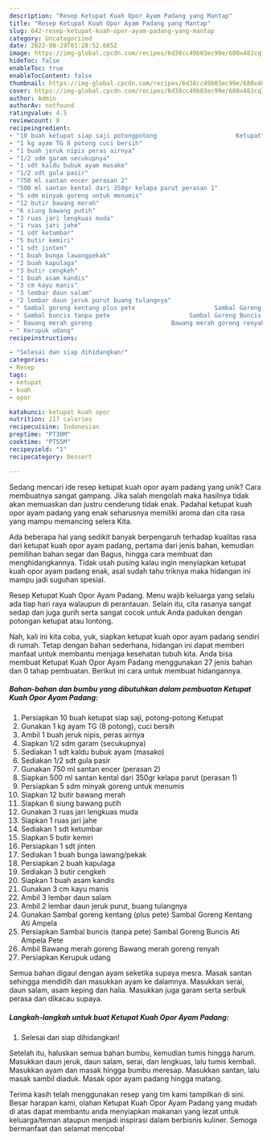 ```yaml
---
description: "Resep Ketupat Kuah Opor Ayam Padang yang Mantap"
title: "Resep Ketupat Kuah Opor Ayam Padang yang Mantap"
slug: 642-resep-ketupat-kuah-opor-ayam-padang-yang-mantap
category: Uncategorized
date: 2022-08-29T01:28:52.685Z
image: https://img-global.cpcdn.com/recipes/6d38cc49b03ec99e/680x482cq70/ketupat-kuah-opor-ayam-padang-foto-resep-utama.jpg
hideToc: false
enableToc: true
enableTocContent: false
thumbnail: https://img-global.cpcdn.com/recipes/6d38cc49b03ec99e/680x482cq70/ketupat-kuah-opor-ayam-padang-foto-resep-utama.jpg
cover: https://img-global.cpcdn.com/recipes/6d38cc49b03ec99e/680x482cq70/ketupat-kuah-opor-ayam-padang-foto-resep-utama.jpg
author: Admin
authorAv: notfound
ratingvalue: 4.5
reviewcount: 8
recipeingredient:
- "10 buah ketupat siap saji potongpotong                      Ketupat"
- "1 kg ayam TG 8 potong cuci bersih"
- "1 buah jeruk nipis peras airnya"
- "1/2 sdm garam secukupnya"
- "1 sdt kaldu bubuk ayam masako"
- "1/2 sdt gula pasir"
- "750 ml santan encer perasan 2"
- "500 ml santan kental dari 350gr kelapa parut perasan 1"
- "5 sdm minyak goreng untuk menumis"
- "12 butir bawang merah"
- "6 siung bawang putih"
- "3 ruas jari lengkuas muda"
- "1 ruas jari jahe"
- "1 sdt ketumbar"
- "5 butir kemiri"
- "1 sdt jinten"
- "1 buah bunga lawangpekak"
- "2 buah kapulaga"
- "3 butir cengkeh"
- "1 buah asam kandis"
- "3 cm kayu manis"
- "3 lembar daun salam"
- "2 lembar daun jeruk purut buang tulangnya"
- " Sambal goreng kentang plus pete                      Sambal Goreng Kentang Ati Ampela"
- " Sambal buncis tanpa pete                      Sambal Goreng Buncis Ati Ampela Pete"
- " Bawang merah goreng                      Bawang merah goreng renyah"
- " Kerupuk udang"
recipeinstructions:

- "Selesai dan siap dihidangkan!"
categories:
- Resep
tags:
- ketupat
- kuah
- opor

katakunci: ketupat kuah opor 
nutrition: 217 calories
recipecuisine: Indonesian
preptime: "PT30M"
cooktime: "PT55M"
recipeyield: "1"
recipecategory: Dessert

---
```





Sedang mencari ide resep ketupat kuah opor ayam padang yang unik? Cara membuatnya sangat gampang. Jika salah mengolah maka hasilnya tidak akan memuaskan dan justru cenderung tidak enak. Padahal ketupat kuah opor ayam padang yang enak seharusnya memiliki aroma dan cita rasa yang mampu memancing selera Kita.





Ada beberapa hal yang sedikit banyak berpengaruh terhadap kualitas rasa dari ketupat kuah opor ayam padang, pertama dari jenis bahan, kemudian pemilihan bahan segar dan Bagus, hingga cara membuat dan menghidangkannya. Tidak usah pusing kalau ingin menyiapkan ketupat kuah opor ayam padang enak,      asal sudah tahu triknya maka hidangan ini mampu jadi suguhan spesial.














Resep Ketupat Kuah Opor Ayam Padang. Menu wajib keluarga yang selalu ada tiap hari raya walaupun di perantauan. Selain itu, cita rasanya sangat sedap dan juga gurih serta sangat cocok untuk Anda padukan dengan potongan ketupat atau lontong.






Nah, kali ini kita coba, yuk, siapkan ketupat kuah opor ayam padang sendiri di rumah. Tetap dengan bahan sederhana, hidangan ini dapat memberi manfaat untuk membantu menjaga kesehatan tubuh kita. Anda bisa membuat Ketupat Kuah Opor Ayam Padang menggunakan 27 jenis bahan dan 0 tahap pembuatan. Berikut ini cara untuk membuat hidangannya.

<!--inarticleads1-->

##### Bahan-bahan dan bumbu yang dibutuhkan dalam pembuatan Ketupat Kuah Opor Ayam Padang:

1. Persiapkan 10 buah ketupat siap saji, potong-potong                      Ketupat
1. Gunakan 1 kg ayam TG (8 potong), cuci bersih
1. Ambil 1 buah jeruk nipis, peras airnya
1. Siapkan 1/2 sdm garam (secukupnya)
1. Sediakan 1 sdt kaldu bubuk ayam (masako)
1. Sediakan 1/2 sdt gula pasir
1. Gunakan 750 ml santan encer (perasan 2)
1. Siapkan 500 ml santan kental dari 350gr kelapa parut (perasan 1)
1. Persiapkan 5 sdm minyak goreng untuk menumis
1. Siapkan 12 butir bawang merah
1. Siapkan 6 siung bawang putih
1. Gunakan 3 ruas jari lengkuas muda
1. Siapkan 1 ruas jari jahe
1. Sediakan 1 sdt ketumbar
1. Siapkan 5 butir kemiri
1. Persiapkan 1 sdt jinten
1. Sediakan 1 buah bunga lawang/pekak
1. Persiapkan 2 buah kapulaga
1. Sediakan 3 butir cengkeh
1. Siapkan 1 buah asam kandis
1. Gunakan 3 cm kayu manis
1. Ambil 3 lembar daun salam
1. Ambil 2 lembar daun jeruk purut, buang tulangnya
1. Gunakan  Sambal goreng kentang (plus pete)                      Sambal Goreng Kentang Ati Ampela
1. Persiapkan  Sambal buncis (tanpa pete)                      Sambal Goreng Buncis Ati Ampela Pete
1. Ambil  Bawang merah goreng                      Bawang merah goreng renyah
1. Persiapkan  Kerupuk udang


Semua bahan digaul dengan ayam seketika supaya mesra. Masak santan sehingga mendidih dan masukkan ayam ke dalamnya. Masukkan serai, daun salam, asam keping dan halia. Masukkan juga garam serta serbuk perasa dan dikacau supaya. 

<!--inarticleads2-->

##### Langkah-langkah untuk buat Ketupat Kuah Opor Ayam Padang:


1. Selesai dan siap dihidangkan!

Setelah itu, haluskan semua bahan bumbu, kemudian tumis hingga harum. Masukkan daun jeruk, daun salam, serai, dan lengkuas, lalu tumis kembali. Masukkan ayam dan masak hingga bumbu meresap. Masukkan santan, lalu masak sambil diaduk. Masak opor ayam padang hingga matang. 

Terima kasih telah menggunakan resep yang tim kami tampilkan di sini. Besar harapan kami, olahan Ketupat Kuah Opor Ayam Padang yang mudah di atas dapat membantu anda menyiapkan makanan yang lezat untuk keluarga/teman ataupun menjadi inspirasi dalam berbisnis kuliner. Semoga bermanfaat dan selamat mencoba!
